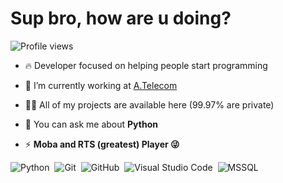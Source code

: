 
<h1 align="left">Sup bro, how are u doing?</h1>
<p align="left"> <img src="https://komarev.com/ghpvc/?username=kernelgm&color=blue" alt="Profile views" /> </p>

- 🔥 Developer focused on helping people start programming 

- 🔭 I’m currently working at [A.Telecom](http://www.atelecom.com.br/)

- 👨‍💻 All of my projects are available here (99.97% are private)

- 💬 You can ask me about **Python**

- ⚡ **Moba and RTS (greatest) Player 😜**

![Python](https://img.shields.io/badge/-Python-3776AB?style=flat-square&logo=Python&color=3776AB)&nbsp;
![Git](https://img.shields.io/badge/-Git-F05032?style=flat-square&logo=Git&color=000000)&nbsp;
![GitHub](https://img.shields.io/badge/-GitHub-181717?style=flat-square&logo=GitHub&color=000000)&nbsp;
![Visual Studio Code](https://img.shields.io/badge/-Visual%20Studio%20Code-007ACC?style=flat-square&logo=Visual%20Studio%20Code&color=000000)&nbsp;
![MSSQL](https://img.shields.io/badge/-Microsoft%20SQL%20Server-blue?style=flat-square&logo=Microsoft%20SQL%20Server&color=000000)&nbsp;
